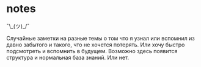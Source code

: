 # notes
¯\\\_(ツ)\_/¯


Случайные заметки на разные темы о том что я узнал или вспомнил из давно забытого и такого, что не хочется потерять. Или хочу быстро подсмотреть и вспомнить в будущем. Возможно здесь появится структура и нормальная база знаний. Или нет.
